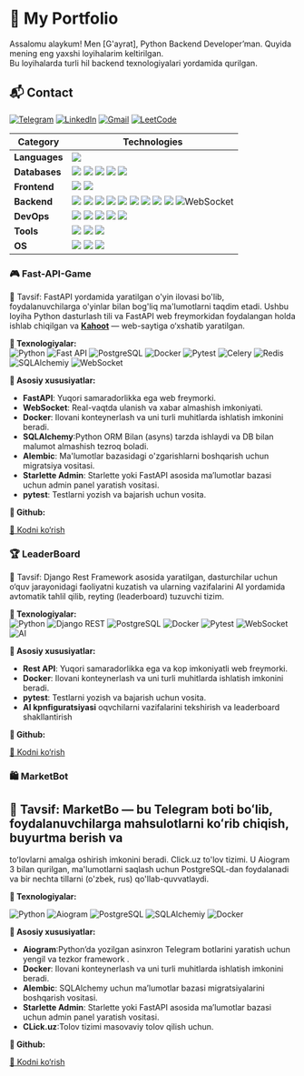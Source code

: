    # 🚀 My Portfolio

Assalomu alaykum! Men [G'ayrat], Python Backend Developer’man. Quyida mening eng yaxshi loyihalarim keltirilgan.  
Bu loyihalarda  turli hil backend texnologiyalari yordamida qurilgan.

## 📬 Contact

[![Telegram](https://img.shields.io/badge/Telegram-%231DA1F2.svg?logo=Telegram&logoColor=white)](https://t.me/DevOpsPy1) [![LinkedIn](https://img.shields.io/badge/LinkedIn-%230077B5.svg?logo=linkedin&logoColor=white)](https://www.linkedin.com/in/xojaxonov-g-ayrat-0302a7335/)  [![Gmail](https://img.shields.io/badge/asqarservis00001@gmail.com-%230077B5.svg?logo=google&logoColor=white)](mailto:asqarservis00001@gmail.com) [![LeetCode](https://img.shields.io/badge/LeetCode-%231DA1F2.svg?logo=leetcode&logoColor=ffdd54)](https://leetcode.com/u/Xojaxonov_vv/)

| Category         | Technologies                                                                                                                                                                                                                                                                                                                                                                                                                                                                                                                                                                                                                                                                                                                                                                                                             |
|------------------|--------------------------------------------------------------------------------------------------------------------------------------------------------------------------------------------------------------------------------------------------------------------------------------------------------------------------------------------------------------------------------------------------------------------------------------------------------------------------------------------------------------------------------------------------------------------------------------------------------------------------------------------------------------------------------------------------------------------------------------------------------------------------------------------------------------------------|
| **Languages**    | ![](https://img.shields.io/badge/Python-3670A0?style=flat&logo=python&logoColor=ffdd54)                                                                                                                                                                                                                                                                                                                                                                                                                                                                                                                                                                                                                                                                                                                                  |
| **Databases**    | ![](https://img.shields.io/badge/MongoDB-47A248?style=flat&logo=mongodb&logoColor=white) ![](https://img.shields.io/badge/PostgreSQL-336791?style=flat&logo=PostgreSQL&logoColor=white) ![](https://img.shields.io/badge/SQLite-003B57?style=flat&logo=SQLite&logoColor=white) ![](https://img.shields.io/badge/Redis-DC382D?style=flat&logo=redis&logoColor=white) ![](https://img.shields.io/badge/RabbitMQ-FF6600?style=flat&logo=rabbitmq&logoColor=white)                                                                                                                                                                                                                                                                                                                                                           |
| **Frontend**     | ![](https://img.shields.io/badge/HTML5-E34F26?style=flat&logo=html5&logoColor=white) ![](https://img.shields.io/badge/CSS3-1572B6?style=flat&logo=css3&logoColor=white)                                                                                                                                                                                                                                                                                                                                                                                                                                                                                                                                                                                                                                                  |
| **Backend**      | ![](https://img.shields.io/badge/Django-092E20?style=flat&logo=django&logoColor=white) ![](https://img.shields.io/badge/Django%20REST-ff1709?style=flat&logo=django&logoColor=white&labelColor=gray) ![](https://img.shields.io/badge/FastAPI-005571?style=flat&logo=fastapi) ![](https://img.shields.io/badge/SQLAlchemy-E95420?style=flat&logo=SQLAlchemy) ![](https://img.shields.io/badge/GraphQL-E10098?style=flat&logo=graphql&logoColor=white) ![](https://img.shields.io/badge/Aiogram-v3.x-blue?style=flat&logo=telegram&logoColor=white) ![](https://img.shields.io/badge/Celery-%23Clojure?style=flat&logo=Celery&logoColor=Green) ![](https://img.shields.io/badge/Gunicorn-298729?style=flat&logo=gunicorn&logoColor=white) ![](https://img.shields.io/badge/JWT-black?style=flat&logo=JSON%20web%20tokens) ![WebSocket](https://img.shields.io/badge/WebSocket-010101?style=flat&logo=websocket&logoColor=white) |
| **DevOps**       | ![](https://img.shields.io/badge/Docker-0db7ed?style=flat&logo=docker&logoColor=white) ![](https://img.shields.io/badge/Nginx-009639?style=flat&logo=nginx&logoColor=white) ![](https://img.shields.io/badge/Gitlab%20CI/CD-181717?style=flat&logo=gitlab&logoColor=white) ![](https://img.shields.io/badge/GitHub-181717?style=flat&logo=GitHub&logoColor=white) ![](https://img.shields.io/badge/Git-E34F26?style=flat&logo=git&logoColor=white)                                                                                                                                                                                                                                                                                                                                                                       |
| **Tools**        | ![](https://img.shields.io/badge/Postman-FF6C37?style=flat&logo=postman&logoColor=white) ![](https://img.shields.io/badge/Swagger-%23Clojure?style=flat&logo=swagger&logoColor=white) ![](https://img.shields.io/badge/PyCharm-000000?style=flat&logo=pycharm&logoColor=black&labelColor=green)                                                                                                                                                                                                                                                                                                                                                                                                                                                                                                                          |
| **OS**           | ![](https://img.shields.io/badge/Ubuntu-E95420?style=flat&logo=ubuntu&logoColor=white) ![](https://img.shields.io/badge/Windows-0078D6?style=flat&logo=windows&logoColor=white) ![](https://img.shields.io/badge/Linux-fff.svg?style=flat&logo=linux&logoColor=black)                                                                                                                                                                                                                                                                                                                                                                                                                                                                                                                                                    |

### 🎮 Fast-API-Game 

📌 Tavsif: FastAPI yordamida yaratilgan o'yin ilovasi bo'lib, foydalanuvchilarga o'yinlar bilan bog'liq
ma'lumotlarni taqdim etadi. Ushbu loyiha Python dasturlash tili va FastAPI web freymorkidan foydalangan holda ishlab
chiqilgan va [**Kahoot**](https://kahoot.com/) — web-saytiga o‘xshatib yaratilgan.


**🔹 Texnologiyalar:**  
![Python](https://img.shields.io/badge/Python-3.12-blue?logo=python)
![Fast API](https://img.shields.io/badge/FastAPI-005571?style=flat&logo=fastapi)
![PostgreSQL](https://img.shields.io/badge/PostgreSQL-336791?logo=postgresql)
![Docker](https://img.shields.io/badge/Docker-2496ED?logo=docker&logoColor=white)
![Pytest](https://img.shields.io/badge/Pytest-0A9EDC?logo=pytest)
![Celery](https://img.shields.io/badge/Celery-%2337814A.svg?logo=celery&logoColor=white)
![Redis](https://img.shields.io/badge/Redis-%23DC382D.svg?logo=redis&logoColor=white)
![SQLAlchemiy](https://img.shields.io/badge/SQLAlchemy-E95420?style=flat&logo=SQLAlchemy)
![WebSocket](https://img.shields.io/badge/WebSocket-010101?style=flat&logo=websocket&logoColor=white)

**🔹 Asosiy xususiyatlar:**  
- **FastAPI**: Yuqori samaradorlikka ega web freymorki.
- **WebSocket**: Real-vaqtda ulanish va xabar almashish imkoniyati.
- **Docker**: Ilovani konteynerlash va uni turli muhitlarda ishlatish imkonini beradi.
- **SQLAlchemy**:Python ORM Bilan (asyns) tarzda ishlaydi va DB bilan malumot almashish tezroq boladi.
- **Alembic**: Ma'lumotlar bazasidagi o'zgarishlarni boshqarish uchun migratsiya vositasi.
- **Starlette Admin**: Starlette yoki FastAPI asosida ma’lumotlar bazasi uchun admin panel yaratish vositasi.
- **pytest**: Testlarni yozish va bajarish uchun vosita.

**🔹 Github:** 

[📂 Kodni ko‘rish](https://github.com/XojaxonovPY/Fast-API-Game)

### 🏆 LeaderBoard  

📌 Tavsif: Django Rest Framework asosida yaratilgan, dasturchilar uchun o‘quv jarayonidagi faoliyatni kuzatish va ularning vazifalarini AI yordamida avtomatik tahlil qilib, reyting (leaderboard) tuzuvchi tizim.

**🔹 Texnologiyalar:**  
![Python](https://img.shields.io/badge/Python-3.12-blue?logo=python)
![Django REST](https://img.shields.io/badge/Django%20REST-Framework-green?logo=django)
![PostgreSQL](https://img.shields.io/badge/PostgreSQL-336791?logo=postgresql)
![Docker](https://img.shields.io/badge/Docker-2496ED?logo=docker&logoColor=white)
![Pytest](https://img.shields.io/badge/Pytest-0A9EDC?logo=pytest)
![WebSocket](https://img.shields.io/badge/WebSocket-010101?style=flat&logo=websocket&logoColor=white)
![AI](https://img.shields.io/badge/AI-Config-orange)

**🔹 Asosiy xususiyatlar:**  
- **Rest API**: Yuqori samaradorlikka ega va kop imkoniyatli web freymorki.
- **Docker**: Ilovani konteynerlash va uni turli muhitlarda ishlatish imkonini beradi.
- **pytest**: Testlarni yozish va bajarish uchun vosita.
- **AI kpnfiguratsiyasi** oqvchilarni vazifalarini tekshirish va leaderboard shakllantirish

**🔹 Github:**

  [📂 Kodni ko‘rish](https://github.com/XojaxonovPY/LeaderBoard)

### 🛍️ MarketBot

## 📌 Tavsif: MarketBo — bu Telegram boti boʻlib, foydalanuvchilarga mahsulotlarni koʻrib chiqish, buyurtma berish va
toʻlovlarni amalga oshirish imkonini beradi. Click.uz to'lov tizimi. U Aiogram 3 bilan qurilgan, ma'lumotlarni saqlash uchun 
PostgreSQL-dan foydalanadi va bir nechta tillarni (o'zbek, rus) qo'llab-quvvatlaydi.

**🔹 Texnologiyalar:**  

![Python](https://img.shields.io/badge/Python-3.12-blue?logo=python)
![Aiogram](https://img.shields.io/badge/Aiogram-v3.x-blue?style=flat&logo=telegram&logoColor=white)
![PostgreSQL](https://img.shields.io/badge/PostgreSQL-336791?logo=postgresql)
![SQLAlchemiy](https://img.shields.io/badge/SQLAlchemy-E95420?style=flat&logo=SQLAlchemy)
![Docker](https://img.shields.io/badge/Docker-2496ED?logo=docker&logoColor=white)

**🔹 Asosiy xususiyatlar:**

- **Aiogram**:Python’da yozilgan asinxron Telegram botlarini yaratish uchun yengil va tezkor framework .
- **Docker**: Ilovani konteynerlash va uni turli muhitlarda ishlatish imkonini beradi.
- **Alembic**: SQLAlchemy uchun ma’lumotlar bazasi migratsiyalarini boshqarish vositasi.
- **Starlette Admin**: Starlette yoki FastAPI asosida ma’lumotlar bazasi uchun admin panel yaratish vositasi.
- **CLick.uz**:Tolov tizimi masovaviy tolov qilish uchun.

**🔹 Github:**

  [📂 Kodni ko‘rish](https://github.com/XojaxonovPY/MarketBot)




